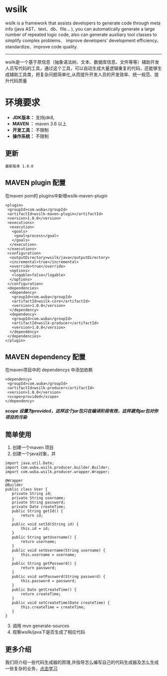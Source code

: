 # wsilk

wsilk is a framework that assists developers to generate code through meta info (java AST、text、db、file... ), you can automatically generate a large number of repeated logic code, also can  generate auxiliary tool classes to simplify complex problems、 improve developers' development efficiency、 standardize、improve code quality.

---
 wsilk是一个基于原信息（抽象语法树、文本、数据库信息、文件等等）辅助开发人员写代码的工具，通过这个工具，可以自动生成大量逻辑重复的代码，还能够生成辅助工具类，把复杂问题简单化,从而提升开发人员的开发效率、统一规范、提升代码质量


# 环境要求
- **JDK版本：**  支持jdk8, 
- **MAVEN ：**  maven 3.6 以上
- **开发工具：** 不限制
- **操作系统：** 不限制
  

## 更新

    最新版本 1.0.0

## MAVEN plugin 配置
 在maven pom的 plugins中新增wsilk-maven-plugin
```
<plugin>
 <groupId>com.wuba</groupId>
 <artifactId>wsilk-maven-plugin</artifactId>
 <version>1.0.0</version>
 <executions>
  <execution>
   <goals>
    <goal>process</goal>
   </goals>
  </execution>
 </executions>
 <configuration>
  <outputDirectory>wsilk/java</outputDirectory>
  <incremental>true</incremental>
  <override>true</override>
  <options>
   <logable>false</logable>
  </options>
 </configuration>
 <dependencies>
  <dependency>
   <groupId>com.wuba</groupId>
   <artifactId>wsilk-core</artifactId>
   <version>1.0.0</version>
  </dependency>
  <dependency>
   <groupId>com.wuba</groupId>
   <artifactId>wsilk-producer</artifactId>
   <version>1.0.0</version>
  </dependency>
 </dependencies>
</plugin>
```

## MAVEN dependency 配置
在maven项目中的 dependencys 中添加依赖
```
<dependency>
 <groupId>com.wuba</groupId>
 <artifactId>wsilk-producer</artifactId>
 <version>1.0.0</version>
 <scope>provided</scope>
</dependency>

```
***scope 设置为provided，这样这个jar包只在编译阶段有效，这样避免jar包对你项目的污染***

## 简单使用

 1. 创建一个maven 项目
 2. 创建一个java对象，并
 ```
import java.util.Date;
import com.wuba.wsilk.producer.builder.Builder;
import com.wuba.wsilk.producer.wrapper.Wrapper;

@Wrapper
@Builder
public class User {
	private String id;
	private String username;
	private String password;
	private Date createTime;
	public String getId() {
		return id;
	}
	public void setId(String id) {
		this.id = id;
	}
	public String getUsername() {
		return username;
	}
	public void setUsername(String username) {
		this.username = username;
	}
	public String getPassword() {
		return password;
	}
	public void setPassword(String password) {
		this.password = password;
	}
	public Date getCreateTime() {
		return createTime;
	}
	public void setCreateTime(Date createTime) {
		this.createTime = createTime;
	}
}
```
 3. 调用  mvn generate-sources
 4. 观察wsilk/java下是否生成了相应代码
 
## 更多介绍
   我们将介绍一些代码生成器的原理,并指导怎么编写自己的代码生成器及怎么生成一些复杂的业务，[点击学习][1]


  [1]: https://github.com/wuba/wsilk/wiki
